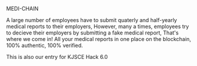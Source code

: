 MEDI-CHAIN

A large number of employees have to submit quaterly and half-yearly medical reports to their employers, However, many a times, employees try to decieve their employers by submitting a fake medical report, That's where we come in! All your medical reports in one place on the blockchain, 100% authentic, 100% verified.

This is also our entry for KJSCE Hack 6.0
